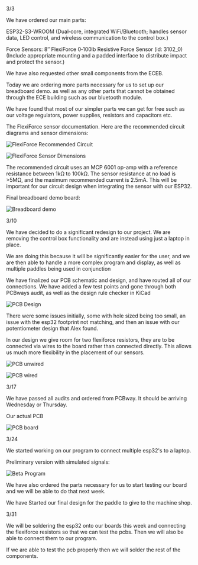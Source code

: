 3/3

We have ordered our main parts:

ESP32-S3-WROOM
(Dual‑core, integrated WiFi/Bluetooth; handles sensor data, LED control, and wireless communication to the control box.)

Force Sensors:
8″ FlexiForce 0‑100lb Resistive Force Sensor (id: 3102_0)
(Include appropriate mounting and a padded interface to distribute impact and protect the sensor.)

We have also requested other small components from the ECEB. 

Today we are ordering more parts necessary for us to set up our breadboard demo. as well as any other parts that cannot be obtained through the ECE building such as our bluetooth module. 

We have found that most of our simpler parts we can get for free such as our voltage regulators, power supplies, resistors and capacitors etc. 


The FlexiForce sensor documentation. Here are the recommended circuit diagrams and sensor dimensions:

![FlexiForce Recommended Circuit](../../Screenshot_2025-03-04_at_4.13.30_PM.png)

![FlexiForce Sensor Dimensions](../../Screenshot_2025-03-04_at_4.13.51_PM.png)

The recommended circuit uses an MCP 6001 op-amp with a reference resistance between 1kΩ to 100kΩ. The sensor resistance at no load is >5MΩ, and the maximum recommended current is 2.5mA. This will be important for our circuit design when integrating the sensor with our ESP32.


Final breadboard demo board:

![Breadboard demo](../../Screenshot_2025-03-25_at_3.48.51_PM.png)

3/10

We have decided to do a significant redesign to our project. We are removing the control box functionality and are instead using just a laptop in place.

We are doing this because it will be significantly easier for the user, and we are then able to handle a more complex program and display, as well as multiple paddles being used in conjunction

We have finalized our PCB schematic and design, and have routed all of our connections. We have added a few test points and gone through both PCBways audit, as well as the design rule checker in KiCad

![PCB Design](../../Screenshot_2025-03-25_at_3.48.00_PM.png)

There were some issues initially, some with hole sized being too small, an issue with the esp32 footprint not matching, and then an issue with our potentiometer design that Alex found.

In our design we give room for two flexiforce resistors, they are to be connected via wires to the board rather than connected directly. This allows us much more flexibility in the placement of our sensors. 

![PCB unwired](../../Screenshot_2025-03-13_at_4.35.22_PM.png)

![PCB wired](../../Screenshot_2025-03-25_at_3.48.25_PM.png)


3/17

We have passed all audits and ordered from PCBway. It should be arriving Wednesday or Thursday. 

Our actual PCB

![PCB board](../../Screenshot_2025-04-01_at_3.52.19_PM.png)



3/24

We started working on our program to connect multiple esp32's to a laptop. 

Preliminary version with simulated signals:

![Beta Program](../../Screenshot_2025-04-01_at_4.29.47_PM.png)


We have also ordered the parts necessary for us to start testing our board and we will be able to do that next week. 

We have Started our final design for the paddle to give to the machine shop. 


3/31

We will be soldering the esp32 onto our boards this week and connecting the flexiforce resistors so that we can test the pcbs. Then we will also be able to connect them to our program.

If we are able to test the pcb properly then we will solder the rest of the components.

